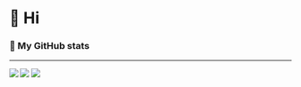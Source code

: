 # 👋 Hi
### 🔨 My GitHub stats
<hr>
<img src="https://github-readme-streak-stats.herokuapp.com/?user=simonGreenwood&theme=nord" align="left"/>
<img src="https://github-readme-stats.vercel.app/api?username=simonGreenwood&show_icons=true&theme=nord" align="bottom left"/>
<img src="https://github-readme-stats.vercel.app/api/top-langs/?username=simonGreenwood&show-icons=true&theme=nord" align=" bottom right"/>
